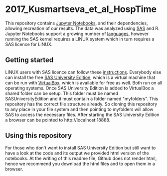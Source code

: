 # 2017_Kusmartseva_et_al_HospTime

This repository contains [Jupyter Notebooks](http://jupyter.org/), and their dependencies, allowing recreation of our results. 
The data was analyzed using [SAS](http://www.sas.com/en_us/home.html) and R.  Jupyter Notebooks support a growing number of [languages](https://github.com/jupyter/jupyter/wiki/Jupyter-kernels), however running the SAS kernel requires a LINUX system which in turn requires a SAS licence for LINUX.


## Getting started

LINUX users with SAS licence can follow these [instructions](https://github.com/sassoftware/sas_kernel). Everybody else can install the free [SAS University Edition](www.sas.com/en_us/software/university-edition.html#), which is a virtual machine that can be run with [VirtualBox](https://www.virtualbox.org/), which is available for free as well. Both run on all operating systems.
Once SAS University Edition is added to VirtualBox a shared folder can be setup. This folder must be named SASUniversityEdition and it must contain a folder named "myfolders". This repository has the correct file structure already. So cloning this repository to any place in your file system and then pointing to myfolders will allow SAS to access the necessary files. 
After starting the SAS University Edition a browser can be pointed to http://localhost:18888.

## Using this repository

For those who don't want to install SAS University Edition but still want to have a look at the code and its output we provided html version of the notebooks. At the writing of this readme file, Github does not render html, hence we recommend you download the html files and to open them in a browser.


